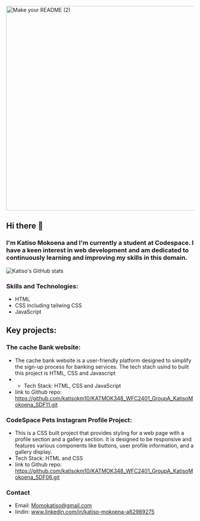 
<p align=”center”>

<img width="1000" height="550" alt="Make your README (2)" src="https://github.com/katisokm10/katisokm10/assets/130474037/fd3e8df9-3d92-464c-9978-eebeb876df26">
</p>

## Hi there 👋

### I'm Katiso Mokoena and I'm currently a student at Codespace. I have a keen interest in web development and am dedicated to continuously learning and improving my skills in this domain.


![Katiso's GitHub stats](https://github-readme-stats.vercel.app/api?username=katisokm10&theme=dark&show_icons=true)

 ### Skills and Technologies:
 - HTML
 - CSS including tailwing CSS
 - JavaScript

## Key projects:
### The cache Bank website:
 - The cache bank website is a user-friendly platform designed to simplify the sign-up process for banking services. The tech stach usind to built this project is HTML, CSS and Javascript
 -  - Tech Stack: HTML, CSS and JavaScript
 - link to Github repo: https://github.com/katisokm10/KATMOK348_WFC2401_GroupA_KatisoMokoena_SDF11.git

### CodeSpace Pets Instagram Profile Project:
 - This is a CSS built project that provides styling for a web page with a profile section and a gallery section. It is designed to be responsive and features various components like buttons, user profile information, and a gallery display.
  - Tech Stack: HTML and CSS 
 - link to Github repo: https://github.com/katisokm10/KATMOK348_WFC2401_GroupA_KatisoMokoena_SDF06.git

### Contact
 - Email: Momokatiso@gmail.com
 - lindin: www.linkedin.com/in/katiso-mokoena-a62989275



<!--
**katisokm10/katisokm10** is a ✨ _special_ ✨ repository because its `README.md` (this file) appears on your GitHub profile.

Here are some ideas to get you started:

- 🔭 I’m currently working on ...
- 🌱 I’m currently learning ...
- 👯 I’m looking to collaborate on ...
- 🤔 I’m looking for help with ...
- 💬 Ask me about ...
- 📫 How to reach me: ...
- 😄 Pronouns: ...
- ⚡ Fun fact: ...
-->
